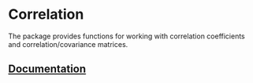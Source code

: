 # Correlation

The package provides functions for working with correlation coefficients and
correlation/covariance matrices.

## [Documentation][doc]

[doc]: http://godoc.org/github.com/ready-steady/statistics/correlation

